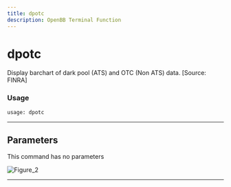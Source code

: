 ```yaml
---
title: dpotc
description: OpenBB Terminal Function
---
```


# dpotc

Display barchart of dark pool (ATS) and OTC (Non ATS) data. [Source: FINRA]

### Usage

```python
usage: dpotc
```

---

## Parameters

This command has no parameters

![Figure_2](https://user-images.githubusercontent.com/46355364/154075026-dad50459-0e0b-478f-94ad-c478bf66ce1a.png)

---


